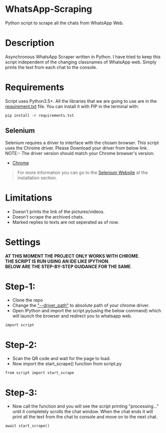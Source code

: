 # WhatsApp-Scraping
Python script to scrape all the chats from WhatsApp Web.

# Description
Asynchronous WhatsApp Scraper written in Python. I have tried to keep this script independent of the changing classnames of WhatsApp web. Simply prints the text from each chat to the console. 

# Requirements 
Script uses Python3.5+.
All the libraries that we are going to use are in the [requirement.txt](requirement.txt) file.
You can install it with PIP in the terminal with:
```
pip install -r requirements.txt
```

## Selenium
Selenium requires a driver to interface with the chosen browser. This script uses the Chrome driver. Please Download your driver from below link. NOTE:- The driver version should match your Chrome browser's version.

* [Chrome](https://sites.google.com/a/chromium.org/chromedriver/downloads)

>For more information you can go to the [Selenium Website](http://selenium-python.readthedocs.io/installation.html) at the installation section.

# Limitations
*  Doesn't prints the link of the pictures/videos.
*  Doesn't scrape the archived chats.
*  Marked replies to texts are not seperated as of now.

# Settings
**AT THIS MOMENT THE PROJECT ONLY WORKS WITH CHROME**.<br>
**THE SCRIPT IS RUN USING AN IDE LIKE IPYTHON**.<br>
**BELOW ARE THE STEP-BY-STEP GUIDANCE FOR THE SAME**.


# Step-1:
*  Clone the repo
*  Change the ["--driver_path"](https://github.com/juyalpriyank/scrape_whatsapp/blob/a57bae9299c1e355159e835ceefa5d5b1b988c97/script.py#L13) to absolute path of your chrome driver.
*  Open IPython and import the script.py(using the below command) which will launch the browser and redirect you to whatsapp web.
``` 
import script
```

# Step-2:
*  Scan the QR code and wait for the page to load.
*  Now import the start_scrape() function from script.py
``` 
from script import start_scrape
```

# Step-3:
*  Now call the function and you will see the script printing "processing..." until it completely scrolls the chat window. When the chat ends it will print all the text from the chat to console and move on to the next chat. 
 ```
await start_scrape()
 ``` 
